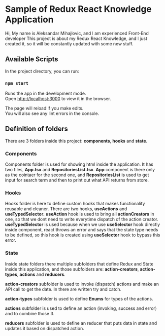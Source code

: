 # Sample of Redux React Knowledge Application

Hi,
My name is Aleksandar Mihajlovic, and I am experienced Front-End developer
This project is about my Redux React Knowledge, and I just created it, so it will be constantly updated with some new stuff.

## Available Scripts

In the project directory, you can run:

### `npm start`

Runs the app in the development mode.\
Open [http://localhost:3000](http://localhost:3000) to view it in the browser.

The page will reload if you make edits.\
You will also see any lint errors in the console.

## Definition of folders

There are 3 folders inside this project: **components**, **hooks** and **state**.

### Components

Components folder is used for showing html inside the application. It has two files, **App.tsx** and **RepositoriesList.tsx**. **App** component is there only as the cointaer for the second one, and **RepositoriesList** is used to get input for search term and then to print out what API returns from store.

### Hooks

Hooks folder is here to define custom hooks that makes functionality reusable and cleaner. There are two hooks, **useActions** and **useTypedSelector**. **useAction** hook is used to bring all **actionCreators** in one, so that we dont need to write everytime dispatch of the action creator. **useTypedSelector** is used because when we use **useSelector** hook directly inside component, react throws an error and says that the state type needs to be defined, so this hook is created using **useSelector** hook to bypass this error.

### State

Inside state folders there multiple subfolders that define Redux and State inside this application, and those subfolders are: **action-creators**, **action-types**, **actions** and **reducers**. 

**action-creators** subfolder is used to invoke (dispatch) actions and make an API call to get the date. In there are written try and catch.

**action-types** subfolder is used to define **Enums** for types of the actions.

**actions** subfolder is used to define an action (invoking, success and error) and to combine those 3.

**reducers** subfolder is used to define an reducer that puts data in state and updates it based on dispatched action.
